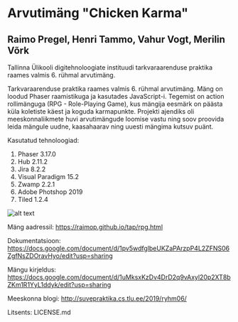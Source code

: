 # Arvutimäng "Chicken Karma"
## Raimo Pregel, Henri Tammo, Vahur Vogt, Merilin Võrk

Tallinna Ülikooli digitehnoloogiate instituudi tarkvaraarenduse praktika raames valmis 6. rühmal arvutimäng. 

Tarkvaraarenduse praktika raames valmis 6. rühmal arvutimäng. Mäng on loodud Phaser raamistikuga ja kasutades JavaScript-i. Tegemist on action rollimänguga (RPG - Role-Playing Game), kus mängija eesmärk on päästa küla koletiste käest ja koguda karmapunkte. Projekti ajendiks oli meeskonnaliikmete huvi arvutimängude loomise vastu ning soov proovida leida mängule uudne, kaasahaarav ning uuesti mängima kutsuv puänt. 

Kasutatud tehnoloogiad: 
1. Phaser 3.17.0
2. Hub 2.11.2
3. Jira 8.2.2
4. Visual Paradigm 15.2
5. Zwamp 2.2.1
6. Adobe Photshop 2019
7. Tiled 1.2.4

![alt text](https://raw.githubusercontent.com/raimop/tap/master/path/to/capture1.png)

Mäng aadressil: https://raimop.github.io/tap/rpg.html

Dokumentatsioon:
 https://docs.google.com/document/d/1pv5wdfglbeUKZaPArzpP4L2ZFNS06ZgfNsZDOravHyo/edit?usp=sharing

Mängu kirjeldus:
 https://docs.google.com/document/d/1uMksxKzDv4DrD2q9vAxyl20p2XT8bZKm1R1YyL1ddyk/edit?usp=sharing
 
Meeskonna blogi:
http://suvepraktika.cs.tlu.ee/2019/ryhm06/
 
Litsents: LICENSE.md
